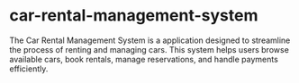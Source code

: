 # car-rental-management-system

The Car Rental Management System is a application designed to streamline the process of renting and managing cars. This system helps users browse available cars, book rentals, manage reservations, and handle payments efficiently.
